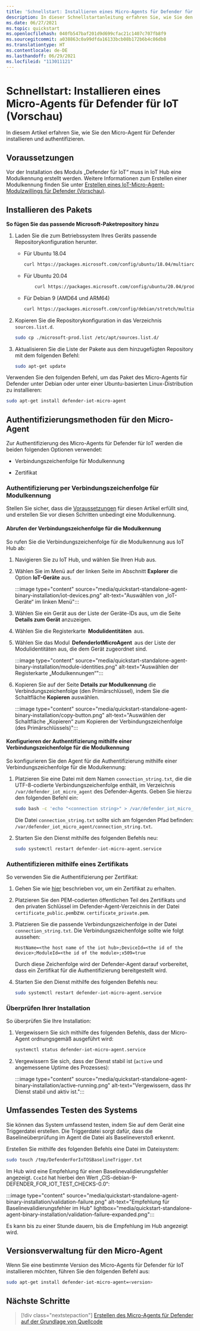```yaml
---
title: 'Schnellstart: Installieren eines Micro-Agents für Defender für IoT (Vorschau)'
description: In dieser Schnellstartanleitung erfahren Sie, wie Sie den Defender Micro Agent installieren und authentifizieren.
ms.date: 06/27/2021
ms.topic: quickstart
ms.openlocfilehash: 040fb547baf201d9d699cfac21c1407c707fb8f9
ms.sourcegitcommit: a038863c0a99dfda16133bcb08b172b6b4c86db8
ms.translationtype: HT
ms.contentlocale: de-DE
ms.lasthandoff: 06/29/2021
ms.locfileid: "113011121"
---
```

# <a name="quickstart-install-defender-for-iot-micro-agent-preview"></a>Schnellstart: Installieren eines Micro-Agents für Defender für IoT (Vorschau)

In diesem Artikel erfahren Sie, wie Sie den Micro-Agent für Defender installieren und authentifizieren.

## <a name="prerequisites"></a>Voraussetzungen

Vor der Installation des Moduls „Defender für IoT“ muss in IoT Hub eine Modulkennung erstellt werden. Weitere Informationen zum Erstellen einer Modulkennung finden Sie unter [Erstellen eines IoT-Micro-Agent-Modulzwillings für Defender (Vorschau)](quickstart-create-micro-agent-module-twin.md).

## <a name="install-the-package"></a>Installieren des Pakets

**So fügen Sie das passende Microsoft-Paketrepository hinzu**

1. Laden Sie die zum Betriebssystem Ihres Geräts passende Repositorykonfiguration herunter.  

    - Für Ubuntu 18.04

        ```bash
        curl https://packages.microsoft.com/config/ubuntu/18.04/multiarch/prod.list > ./microsoft-prod.list
        ```

    - Für Ubuntu 20.04

        ```bash
            curl https://packages.microsoft.com/config/ubuntu/20.04/prod.list > ./microsoft-prod.list
        ```

    - Für Debian 9 (AMD64 und ARM64)

        ```bash
        curl https://packages.microsoft.com/config/debian/stretch/multiarch/prod.list > ./microsoft-prod.list
        ```

1. Kopieren Sie die Repositorykonfiguration in das Verzeichnis `sources.list.d`.

    ```bash
    sudo cp ./microsoft-prod.list /etc/apt/sources.list.d/
    ```

1. Aktualisieren Sie die Liste der Pakete aus dem hinzugefügten Repository mit dem folgenden Befehl:

    ```bash
    sudo apt-get update
    ```

Verwenden Sie den folgenden Befehl, um das Paket des Micro-Agents für Defender unter Debian oder unter einer Ubuntu-basierten Linux-Distribution zu installieren:

```bash
sudo apt-get install defender-iot-micro-agent 
```

## <a name="micro-agent-authentication-methods"></a>Authentifizierungsmethoden für den Micro-Agent 

Zur Authentifizierung des Micro-Agents für Defender für IoT werden die beiden folgenden Optionen verwendet: 

- Verbindungszeichenfolge für Modulkennung 

- Zertifikat

### <a name="authenticate-using-a-module-identity-connection-string"></a>Authentifizierung per Verbindungszeichenfolge für Modulkennung

Stellen Sie sicher, dass die [Voraussetzungen](#prerequisites) für diesen Artikel erfüllt sind, und erstellen Sie vor diesen Schritten unbedingt eine Modulkennung. 

#### <a name="get-the-module-identity-connection-string"></a>Abrufen der Verbindungszeichenfolge für die Modulkennung

So rufen Sie die Verbindungszeichenfolge für die Modulkennung aus IoT Hub ab: 

1. Navigieren Sie zu IoT Hub, und wählen Sie Ihren Hub aus.

1. Wählen Sie im Menü auf der linken Seite im Abschnitt **Explorer** die Option **IoT-Geräte** aus.

   :::image type="content" source="media/quickstart-standalone-agent-binary-installation/iot-devices.png" alt-text="Auswählen von „IoT-Geräte“ im linken Menü":::

1. Wählen Sie ein Gerät aus der Liste der Geräte-IDs aus, um die Seite **Details zum Gerät** anzuzeigen.

1. Wählen Sie die Registerkarte  **Modulidentitäten**  aus.

1. Wählen Sie das Modul  **DefenderIotMicroAgent**  aus der Liste der Modulidentitäten aus, die dem Gerät zugeordnet sind.

   :::image type="content" source="media/quickstart-standalone-agent-binary-installation/module-identities.png" alt-text="Auswählen der Registerkarte „Modulkennungen“":::

1. Kopieren Sie auf der Seite **Details zur Modulkennung** die Verbindungszeichenfolge (den Primärschlüssel), indem Sie die Schaltfläche **Kopieren** auswählen.

   :::image type="content" source="media/quickstart-standalone-agent-binary-installation/copy-button.png" alt-text="Auswählen der Schaltfläche „Kopieren“ zum Kopieren der Verbindungszeichenfolge (des Primärschlüssels)":::

#### <a name="configure-authentication-using-a-module-identity-connection-string"></a>Konfigurieren der Authentifizierung mithilfe einer Verbindungszeichenfolge für die Modulkennung

So konfigurieren Sie den Agent für die Authentifizierung mithilfe einer Verbindungszeichenfolge für die Modulkennung:

1. Platzieren Sie eine Datei mit dem Namen `connection_string.txt`, die die UTF-8-codierte Verbindungszeichenfolge enthält, im Verzeichnis `/var/defender_iot_micro_agent` des Defender-Agents. Geben Sie hierzu den folgenden Befehl ein:

    ```bash
    sudo bash -c 'echo "<connection string>" > /var/defender_iot_micro_agent/connection_string.txt'
    ```

    Die Datei `connection_string.txt` sollte sich am folgenden Pfad befinden: `/var/defender_iot_micro_agent/connection_string.txt`.

1. Starten Sie den Dienst mithilfe des folgenden Befehls neu:  

    ```bash
    sudo systemctl restart defender-iot-micro-agent.service 
    ```

### <a name="authenticate-using-a-certificate"></a>Authentifizieren mithilfe eines Zertifikats

So verwenden Sie die Authentifizierung per Zertifikat:

1. Gehen Sie wie [hier](../../iot-hub/tutorial-x509-scripts.md) beschrieben vor, um ein Zertifikat zu erhalten.

1. Platzieren Sie den PEM-codierten öffentlichen Teil des Zertifikats und den privaten Schlüssel im Defender-Agent-Verzeichnis in der Datei `certificate_public.pem`bzw. `certificate_private.pem`. 

1. Platzieren Sie die passende Verbindungszeichenfolge in der Datei `connection_string.txt`. Die Verbindungszeichenfolge sollte wie folgt aussehen: 

    `HostName=<the host name of the iot hub>;DeviceId=<the id of the device>;ModuleId=<the id of the module>;x509=true` 

    Durch diese Zeichenfolge wird der Defender-Agent darauf vorbereitet, dass ein Zertifikat für die Authentifizierung bereitgestellt wird. 

1. Starten Sie den Dienst mithilfe des folgenden Befehls neu:  

    ```bash
    sudo systemctl restart defender-iot-micro-agent.service
    ```

### <a name="validate-your-installation"></a>Überprüfen Ihrer Installation

So überprüfen Sie Ihre Installation:

1. Vergewissern Sie sich mithilfe des folgenden Befehls, dass der Micro-Agent ordnungsgemäß ausgeführt wird:  

    ```bash
    systemctl status defender-iot-micro-agent.service
    ```

1. Vergewissern Sie sich, dass der Dienst stabil ist (`active` und angemessene Uptime des Prozesses):

    :::image type="content" source="media/quickstart-standalone-agent-binary-installation/active-running.png" alt-text="Vergewissern, dass Ihr Dienst stabil und aktiv ist.":::
 
## <a name="testing-the-system-end-to-end"></a>Umfassendes Testen des Systems 

Sie können das System umfassend testen, indem Sie auf dem Gerät eine Triggerdatei erstellen. Die Triggerdatei sorgt dafür, dass die Baselineüberprüfung im Agent die Datei als Baselineverstoß erkennt. 

Erstellen Sie mithilfe des folgenden Befehls eine Datei im Dateisystem:

```bash
sudo touch /tmp/DefenderForIoTOSBaselineTrigger.txt 
```

Im Hub wird eine Empfehlung für einen Baselinevalidierungsfehler angezeigt. `CceId` hat hierbei den Wert „CIS-debian-9-DEFENDER_FOR_IOT_TEST_CHECKS-0.0“: 

:::image type="content" source="media/quickstart-standalone-agent-binary-installation/validation-failure.png" alt-text="Empfehlung für Baselinevalidierungsfehler im Hub" lightbox="media/quickstart-standalone-agent-binary-installation/validation-failure-expanded.png":::

Es kann bis zu einer Stunde dauern, bis die Empfehlung im Hub angezeigt wird. 

## <a name="micro-agent-versioning"></a>Versionsverwaltung für den Micro-Agent 

Wenn Sie eine bestimmte Version des Micro-Agents für Defender für IoT installieren möchten, führen Sie den folgenden Befehl aus: 

```bash
sudo apt-get install defender-iot-micro-agent=<version>
```

## <a name="next-steps"></a>Nächste Schritte

> [!div class="nextstepaction"]
> [Erstellen des Micro-Agents für Defender auf der Grundlage von Quellcode](quickstart-building-the-defender-micro-agent-from-source.md)